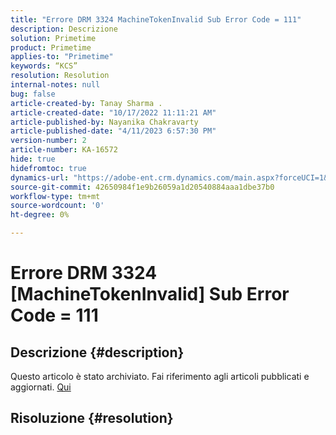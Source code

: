 ```yaml
---
title: "Errore DRM 3324 MachineTokenInvalid Sub Error Code = 111"
description: Descrizione
solution: Primetime
product: Primetime
applies-to: "Primetime"
keywords: “KCS”
resolution: Resolution
internal-notes: null
bug: false
article-created-by: Tanay Sharma .
article-created-date: "10/17/2022 11:11:21 AM"
article-published-by: Nayanika Chakravarty
article-published-date: "4/11/2023 6:57:30 PM"
version-number: 2
article-number: KA-16572
hide: true
hidefromtoc: true
dynamics-url: "https://adobe-ent.crm.dynamics.com/main.aspx?forceUCI=1&pagetype=entityrecord&etn=knowledgearticle&id=3f32406c-0c4e-ed11-bba2-0022480868ff"
source-git-commit: 42650984f1e9b26059a1d20540884aaa1dbe37b0
workflow-type: tm+mt
source-wordcount: '0'
ht-degree: 0%

---
```


# Errore DRM 3324 [MachineTokenInvalid] Sub Error Code = 111

## Descrizione {#description}

Questo articolo è stato archiviato. Fai riferimento agli articoli pubblicati e aggiornati. [Qui](https://experienceleague.adobe.com/search.html?lang=it#sort=relevancy)

## Risoluzione {#resolution}

